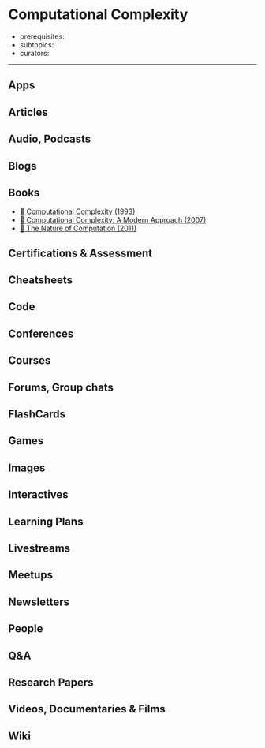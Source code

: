 # Computational Complexity
- prerequisites:
- subtopics:
- curators:

------

## Apps


## Articles

## Audio, Podcasts

## Blogs

## Books

- [📕 Computational Complexity (1993)](https://www.goodreads.com/book/show/138562.Computational_Complexity)
- [📖 Computational Complexity: A Modern Approach (2007)](http://theory.cs.princeton.edu/complexity/book.pdf)
- [📕 The Nature of Computation (2011)](https://www.goodreads.com/book/show/3043127-the-nature-of-computation)

## Certifications & Assessment

## Cheatsheets

## Code

## Conferences

## Courses

## Forums, Group chats

## FlashCards

## Games

## Images

## Interactives

## Learning Plans

## Livestreams

## Meetups

## Newsletters

## People

## Q&A

## Research Papers

## Videos, Documentaries & Films

## Wiki
